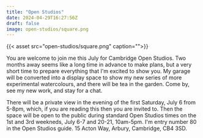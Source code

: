 ```yaml
---
title: "Open Studios"
date: 2024-04-29T16:27:56Z
draft: false
image: open-studios/square.png
---
```


{{< asset src="open-studios/square.png" caption="">}}

You are welcome to join me this July for Cambridge Open Studios.  Two months away seems like a long time in advance to make plans, but a very short time to prepare everything that I'm excited to show you. My garage will be converted into a display space to show my new series of more experimental watercolours, and there will be tea in the garden.  Come by, see my new work, and stay for a chat.  

There will be a private view in the evening of the first Saturday, July 6 from 5-8pm, which, if you are reading this then you are invited to.  Then the space will be open to the public during standard Open Studios times on the 1st and 3rd weekneds, July 6-7 and 20-21, 10am-5pm. I'm entry number 80 in the Open Studios guide. 15 Acton Way, Arbury, Cambridge, CB4 3SD.


